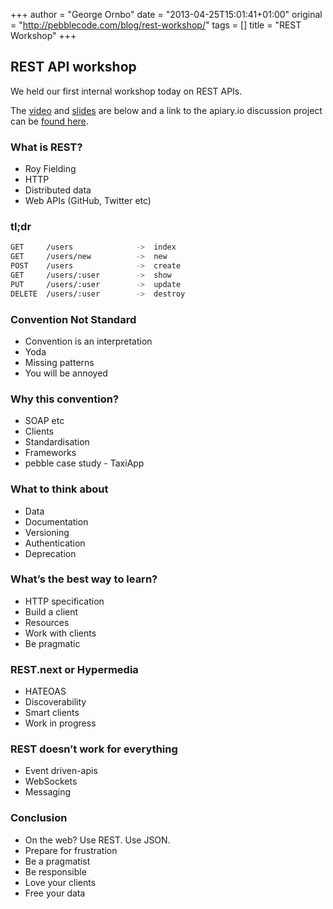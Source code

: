 +++
author = "George Ornbo"
date = "2013-04-25T15:01:41+01:00"
original = "http://pebblecode.com/blog/rest-workshop/"
tags = []
title = "REST Workshop"
+++

## REST API workshop

We held our first internal workshop today on REST APIs.

The [video](https://www.youtube.com/watch?v=Ydc5QPFS92M) and
[slides](http://gist.io/5458283) are below and a link to the apiary.io
discussion project can be [found here](http://docs.workshop.apiary.io/).

### What is REST?

- Roy Fielding
- HTTP
- Distributed data
- Web APIs (GitHub, Twitter etc)

### tl;dr

```sh
GET     /users              ->  index
GET     /users/new          ->  new
POST    /users              ->  create
GET     /users/:user        ->  show
PUT     /users/:user        ->  update
DELETE  /users/:user        ->  destroy
```

### Convention Not Standard

- Convention is an interpretation
- Yoda
- Missing patterns
- You will be annoyed

### Why this convention?

- SOAP etc
- Clients
- Standardisation
- Frameworks
- pebble case study - TaxiApp

### What to think about

- Data
- Documentation
- Versioning
- Authentication
- Deprecation

### What’s the best way to learn?

- HTTP specification
- Build a client
- Resources
- Work with clients
- Be pragmatic

### REST.next or Hypermedia

- HATEOAS
- Discoverability
- Smart clients
- Work in progress

### REST doesn’t work for everything

- Event driven-apis
- WebSockets
- Messaging

### Conclusion

- On the web? Use REST. Use JSON.
- Prepare for frustration
- Be a pragmatist
- Be responsible
- Love your clients
- Free your data
